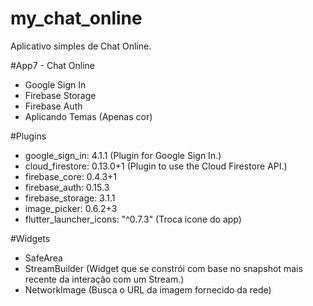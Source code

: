 # my_chat_online

Aplicativo simples de Chat Online.

#App7 - Chat Online

* Google Sign In
* Firebase Storage
* Firebase Auth
* Aplicando Temas (Apenas cor)

#Plugins
* google_sign_in: 4.1.1 (Plugin for Google Sign In.)
* cloud_firestore: 0.13.0+1 (Plugin to use the Cloud Firestore API.)
* firebase_core: 0.4.3+1
* firebase_auth: 0.15.3
* firebase_storage: 3.1.1
* image_picker: 0.6.2+3
* flutter_launcher_icons: "^0.7.3" (Troca icone do app)


#Widgets
* SafeArea
* StreamBuilder (Widget que se constrói com base no snapshot mais recente da interação com um Stream.)
* NetworkImage (Busca o URL da imagem fornecido da rede)